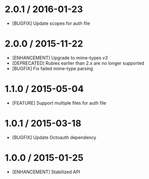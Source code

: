 # 2.0.1 / 2016-01-23

* [BUGFIX] Update scopes for auth file

# 2.0.0 / 2015-11-22

* [ENHANCEMENT] Upgrade to mime-types v3
* [DEPRECATED] Rubies earlier than 2.x are no longer supported
* [BUGFIX] Fix failed mime-type parsing

# 1.1.0 / 2015-05-04

* [FEATURE] Support multiple files for auth file

# 1.0.1 / 2015-03-18

* [BUGFIX] Update Octoauth dependency

# 1.0.0 / 2015-01-25

* [ENHANCEMENT] Stabilized API


